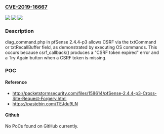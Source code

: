 ### [CVE-2019-16667](https://cve.mitre.org/cgi-bin/cvename.cgi?name=CVE-2019-16667)
![](https://img.shields.io/static/v1?label=Product&message=n%2Fa&color=blue)
![](https://img.shields.io/static/v1?label=Version&message=n%2Fa&color=blue)
![](https://img.shields.io/static/v1?label=Vulnerability&message=n%2Fa&color=brighgreen)

### Description

diag_command.php in pfSense 2.4.4-p3 allows CSRF via the txtCommand or txtRecallBuffer field, as demonstrated by executing OS commands. This occurs because csrf_callback() produces a "CSRF token expired" error and a Try Again button when a CSRF token is missing.

### POC

#### Reference
- http://packetstormsecurity.com/files/158614/pfSense-2.4.4-p3-Cross-Site-Request-Forgery.html
- https://pastebin.com/TEJdu9LN

#### Github
No PoCs found on GitHub currently.


